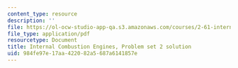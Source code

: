 ```yaml
---
content_type: resource
description: ''
file: https://ol-ocw-studio-app-qa.s3.amazonaws.com/courses/2-61-internal-combustion-engines-spring-2017/984fe97e17aa422082a5687a6141857e_MIT2_61S17_ps2_soln.pdf
file_type: application/pdf
resourcetype: Document
title: Internal Combustion Engines, Problem set 2 solution
uid: 984fe97e-17aa-4220-82a5-687a6141857e
---
```

